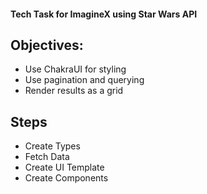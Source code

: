 #### Tech Task for ImagineX using Star Wars API

## Objectives:

- Use ChakraUI for styling
- Use pagination and querying
- Render results as a grid

## Steps

- Create Types
- Fetch Data
- Create UI Template
- Create Components
